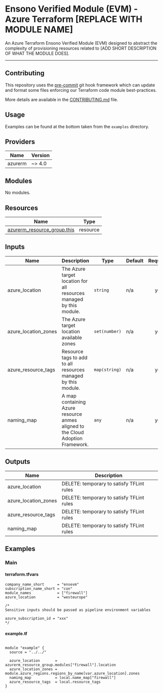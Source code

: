 # Ensono Verified Module (EVM) - Azure Terraform [REPLACE WITH MODULE NAME]
An Azure Terraform Ensono Verified Module (EVM) designed to abstract the complexity of provisioning resources related to [ADD SHORT DESCRIPTION OF WHAT THE MODULE DOES].

---

<!-- BEGIN_TF_DOCS -->
## Contributing
This repository uses the [pre-commit](https://pre-commit.com/) git hook framework which can update and format some files enforcing our Terraform code module best-practices.

More details are available in the [CONTRIBUTING.md](./CONTRIBUTING.md#pull-request-process) file.

## Usage
Examples can be found at the bottom taken from the `examples` directory.


## Providers

| Name | Version |
|------|---------|
| azurerm | ~> 4.0 |

## Modules

No modules.

## Resources

| Name | Type |
|------|------|
| [azurerm_resource_group.this](https://registry.terraform.io/providers/hashicorp/azurerm/latest/docs/resources/resource_group) | resource |

## Inputs

| Name | Description | Type | Default | Required |
|------|-------------|------|---------|:--------:|
| azure\_location | The Azure target location for all resources managed by this module. | `string` | n/a | yes |
| azure\_location\_zones | The Azure target location available zones | `set(number)` | n/a | yes |
| azure\_resource\_tags | Resource tags to add to all resources managed by this module. | `map(string)` | n/a | yes |
| naming\_map | A map containing Azure resource anmes aligned to the Cloud Adoption Framework. | `any` | n/a | yes |

## Outputs

| Name | Description |
|------|-------------|
| azure\_location | DELETE: temporary to satisfy TFLint rules |
| azure\_location\_zones | DELETE: temporary to satisfy TFLint rules |
| azure\_resource\_tags | DELETE: temporary to satisfy TFLint rules |
| naming\_map | DELETE: temporary to satisfy TFLint rules |

## Examples
### Main
#### terraform.tfvars
```hcl
company_name_short      = "ensevm"
subscription_name_short = "con"
module_names            = ["firewall"]
azure_location          = "westeurope"

/*
Sensitive inputs should be passed as pipeline environment variables

azure_subscription_id = "xxx"
*/
```

#### example.tf
```hcl

module "example" {
  source = "../../"

  azure_location       = azurerm_resource_group.modules["firewall"].location
  azure_location_zones = module.azure_regions.regions_by_name[var.azure_location].zones
  naming_map           = local.name_map["firewall"]
  azure_resource_tags  = local.resource_tags
}
```
<!-- END_TF_DOCS -->
